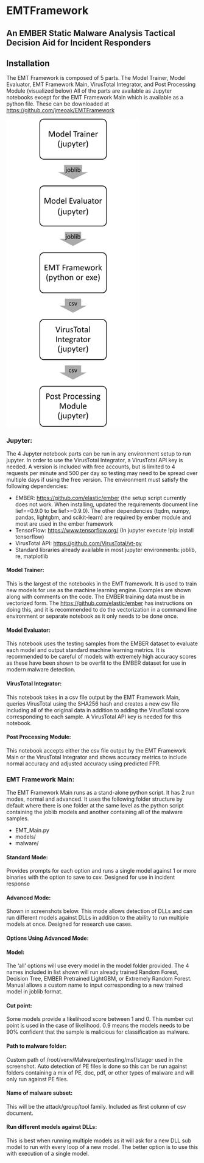 # EMTFramework



## An EMBER Static Malware Analysis Tactical Decision Aid for Incident Responders

## Installation
The EMT Framework is composed of 5 parts. The Model Trainer, Model Evaluator, EMT Framework Main, VirusTotal Integrator, and Post Processing Module (visualized below) All of the parts are available as Jupyter notebooks except for the EMT Framework Main which is available as a python file. These can be downloaded at https://github.com/jmeoak/EMTFramework

<img src="https://github.com/jmeoak/EMTFramework/blob/main/EMT_Flowchart.png" width="350">


### Jupyter:
The 4 Jupyter notebook parts can be run in any environment setup to run jupyter. In order to use the VirusTotal Integrator, a VirusTotal API key is needed. A version is included with free accounts, but is limited to 4 requests per minute and 500 per day so testing may need to be spread over multiple days if using the free version. The environment must satisfy the following dependencies:

- EMBER: https://github.com/elastic/ember (the setup script currently does not work. When installing, updated the requirements document line lief==0.9.0 to be lief>=0.9.0). The other dependencies (tqdm, numpy, pandas, lightgbm, and scikit-learn) are required by ember module and most are used in the ember framework
- TensorFlow: https://www.tensorflow.org/ (In jupyter execute !pip install tensorflow)
- VirusTotal API: https://github.com/VirusTotal/vt-py
- Standard libraries already available in most jupyter environments: joblib, re, matplotlib


#### Model Trainer:
This is the largest of the notebooks in the EMT framework. It is used to train new models for use as the machine learning engine. Examples are shown along with comments on the code. The EMBER training data must be in vectorized form. The https://github.com/elastic/ember has instructions on doing this, and it is recommended to do the vectorization in a command line environment or separate notebook as it only needs to be done once.

#### Model Evaluator:
This notebook uses the testing samples from the EMBER dataset to evaluate each model and output standard machine learning metrics. It is recommended to be careful of models with extremely high accuracy scores as these have been shown to be overfit to the EMBER dataset for use in modern malware detection.
#### VirusTotal Integrator:
This notebook takes in a csv file output by the EMT Framework Main, queries VirusTotal using the SHA256 hash and creates a new csv file including all of the original data in addition to adding the VirusTotal score corresponding to each sample. A VirusTotal API key is needed for this notebook.
#### Post Processing Module:
This notebook accepts either the csv file output by the EMT Framework Main or the VirusTotal Integrator and shows accuracy metrics to include normal accuracy and adjusted accuracy using predicted FPR.

### EMT Framework Main:
The EMT Framework Main runs as a stand-alone python script. It has 2 run modes, normal and advanced. It uses the following folder structure by default where there is one folder at the same level as the python script containing the joblib models and another containing all of the malware samples.
- EMT_Main.py
- models/
- malware/

#### Standard Mode: 
Provides prompts for each option and runs a single model against 1 or more binaries with the option to save to csv. Designed for use in incident response
#### Advanced Mode:
Shown in screenshots below. This mode allows detection of DLLs and can run different models against DLLs in addition to the ability to run multiple models at once. Designed for research use cases.

#### Options Using Advanced Mode:
#### Model: 
The ‘all’ options will use every model in the model folder provided. The 4 names included in list shown will run already trained Random Forest, Decision Tree, EMBER Pretrained LightGBM, or Extremely Random Forest. Manual allows a custom name to input corresponding to a new trained model in joblib format.
#### Cut point: 
Some models provide a likelihood score between 1 and 0. This number cut point is used in the case of likelihood. 0.9 means the models needs to be 90% confident that the sample is malicious for classification as malware.
#### Path to malware folder: 
Custom path of /root/venv/Malware/pentesting/msf/stager used in the screenshot. Auto detection of PE files is done so this can be run against folders containing a mix of PE, doc, pdf, or other types of malware and will only run against PE files.
#### Name of malware subset:
This will be the attack/group/tool family. Included as first column of csv document.

#### Run different models against DLLs: 
This is best when running multiple models as it will ask for a new DLL sub model to run with every loop of a new model. The better option is to use this with execution of a single model.

